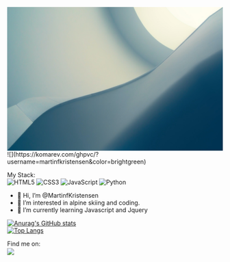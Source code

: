 <img align="center" src="pexels-johannes-plenio-1103970.jpg" />
![](https://komarev.com/ghpvc/?username=martinfkristensen&color=brightgreen)

My Stack:
<br>
![HTML5](https://img.shields.io/badge/html5-%23E34F26.svg?style=for-the-badge&logo=html5&logoColor=white)
![CSS3](https://img.shields.io/badge/css3-%231572B6.svg?style=for-the-badge&logo=css3&logoColor=white)
![JavaScript](https://img.shields.io/badge/javascript-%23323330.svg?style=for-the-badge&logo=javascript&logoColor=%23F7DF1E)
![Python](https://img.shields.io/badge/python-3670A0?style=for-the-badge&logo=python&logoColor=ffdd54)

- 👋 Hi, I’m @MartinfKristensen
- 👀 I’m interested in alpine skiing and coding.
- 🌱 I’m currently learning Javascript and Jquery

[![Anurag's GitHub stats](https://github-readme-stats.vercel.app/api?username=martinfkristensen&theme=react)](https://github.com/anuraghazra/github-readme-stats)
<br>
[![Top Langs](https://github-readme-stats.vercel.app/api/top-langs/?username=martinfkristensen&layout=compact&theme=react)](https://github.com/anuraghazra/github-readme-stats)


Find me on:
<br>
<a href="https://twitter.com/martyracer" target="_blank"><img align="center" src="https://img.icons8.com/color/344/twitter.png" height="35" /></a>

<!---
MartinfKristensen/MartinfKristensen is a ✨ special ✨ repository because its `README.md` (this file) appears on your GitHub profile.
You can click the Preview link to take a look at your changes.
--->
